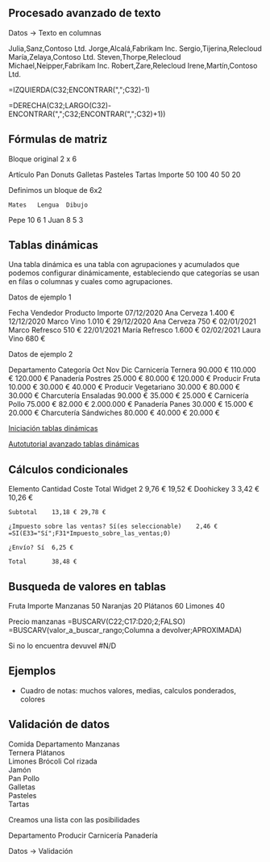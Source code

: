 ## Procesado avanzado de texto

Datos -> Texto en columnas

Julia,Sanz,Contoso Ltd.
Jorge,Alcalá,Fabrikam Inc.
Sergio,Tijerina,Relecloud
María,Zelaya,Contoso Ltd.
Steven,Thorpe,Relecloud
Michael,Neipper,Fabrikam Inc.
Robert,Zare,Relecloud
Irene,Martín,Contoso Ltd.

=IZQUIERDA(C32;ENCONTRAR(",";C32)-1)

=DERECHA(C32;LARGO(C32)-ENCONTRAR(",";C32;ENCONTRAR(",";C32)+1))


## Fórmulas de matriz

Bloque original 2 x 6

Artículo	Pan	Donuts	Galletas	Pasteles	Tartas
Importe	50	100	40	50	20

Definimos un bloque de 6x2

	Mates	Lengua	Dibujo
Pepe	10	6	1
Juan	8	5	3

## Tablas dinámicas


Una tabla dinámica es una tabla con agrupaciones y acumulados que podemos configurar dinámicamente, estableciendo que categorías se usan en filas o columnas y cuales como agrupaciones.

Datos de ejemplo 1

Fecha	Vendedor	Producto	Importe
07/12/2020	Ana	Cerveza	 1.400 € 
12/12/2020	Marco	Vino	 1.010 € 
29/12/2020	Ana	Cerveza	 750 € 
02/01/2021	Marco	Refresco	 510 € 
22/01/2021	María	Refresco	 1.600 € 
02/02/2021	Laura	Vino	 680 € 


Datos de ejemplo 2

Departamento	Categoría	Oct	Nov	Dic
Carnicería	Ternera	90.000 €	110.000 €	120.000 €
Panadería	Postres	25.000 €	80.000 €	120.000 €
Producir	Fruta	10.000 €	30.000 €	40.000 €
Producir	Vegetariano	30.000 €	80.000 €	30.000 €
Charcutería	Ensaladas	90.000 €	35.000 €	25.000 €
Carnicería	Pollo	75.000 €	82.000 €	2.000.000 €
Panadería	Panes	30.000 €	15.000 €	20.000 €
Charcutería	Sándwiches	80.000 €	40.000 €	20.000 €


[Iniciación tablas dinámicas](https://1drv.ms/x/s!AirzHNsE7Ye2jgIX9eIQcBAsVByv?e=2UooQf)

[Autotutorial avanzado tablas dinámicas](https://1drv.ms/x/s!AirzHNsE7Ye2jgGTHV66yjqTEHxS?e=aqLHVr)

## Cálculos condicionales


Elemento	Cantidad	Coste	Total
Widget	2	9,76 €	19,52 €
Doohickey	3	3,42 €	10,26 €
			
	Subtotal	13,18 €	29,78 €
			
	¿Impuesto sobre las ventas?	Sí(es seleccionable)	2,46 €  =SI(E33="Sí";F31*Impuesto_sobre_las_ventas;0)
			
	¿Envío?	Sí	6,25 €
			
	Total		38,48 €
			

## Busqueda de valores en tablas

Fruta	Importe
Manzanas	50
Naranjas	20
Plátanos	60
Limones	40

Precio manzanas =BUSCARV(C22;C17:D20;2;FALSO)
=BUSCARV(valor_a_buscar_rango;Columna a devolver;APROXIMADA)

Si no lo encuentra devuvel #N/D


## Ejemplos

* Cuadro de notas: muchos valores, medias, calculos ponderados, colores

## Validación de datos

Comida	Departamento
Manzanas	
Ternera	
Plátanos	
Limones	
Brócoli	
Col rizada	
Jamón	
Pan	
Pollo	
Galletas	
Pasteles	
Tartas	

Creamos una lista con las posibilidades

Departamento
Producir
Carnicería
Panadería

Datos -> Validación